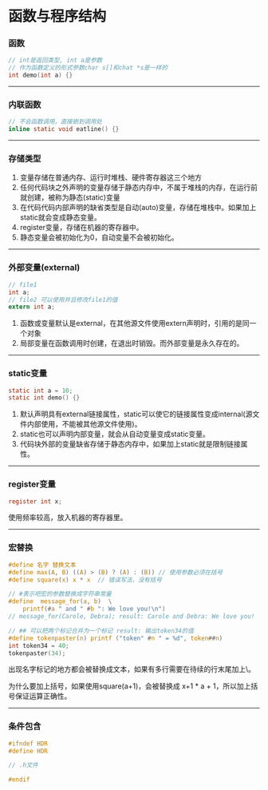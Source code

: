 # 函数与程序结构

### 函数

```c
// int是返回类型, int a是参数
// 作为函数定义的形式参数char s[]和chat *s是一样的
int demo(int a) {}
```

-------

### 内联函数

```c
// 不会函数调用，直接嵌到调用处
inline static void eatline() {}
```

------

### 存储类型

1. 变量存储在普通内存、运行时堆栈、硬件寄存器这三个地方
2. 任何代码块之外声明的变量存储于静态内存中，不属于堆栈的内存，在运行前就创建，被称为静态(static)变量
3. 在代码代码内部声明的缺省类型是自动(auto)变量，存储在堆栈中。如果加上static就会变成静态变量。
4. register变量，存储在机器的寄存器中。
5. 静态变量会被初始化为0，自动变量不会被初始化。

------

### 外部变量(external)

```c
// file1
int a;
// file2 可以使用并且修改file1的值
extern int a; 
```

1. 函数或变量默认是external，在其他源文件使用extern声明时，引用的是同一个对象
2. 局部变量在函数调用时创建，在退出时销毁。而外部变量是永久存在的。

------

### static变量

```c
static int a = 10;
static int demo() {}
```

1. 默认声明具有external链接属性，static可以使它的链接属性变成internal(源文件内部使用，不能被其他源文件使用)。
2. static也可以声明内部变量，就会从自动变量变成static变量。
3. 代码块外部的变量缺省存储于静态内存中，如果加上static就是限制链接属性。

------

### register变量

```c
register int x;
```

使用频率较高，放入机器的寄存器里。

------

### 宏替换

```c
#define 名字 替换文本
#define max(A, B) ((A) > (B) ? (A) : (B)) // 使用参数必须在括号
#define square(x) x * x  // 错误写法，没有括号

// #表示吧宏的参数替换成字符串常量
#define  message_for(a, b)  \
    printf(#a " and " #b ": We love you!\n")
// message_for(Carole, Debra); result: Carole and Debra: We love you!

// ## 可以把两个标记合并为一个标记 result: 输出token34的值
#define tokenpaster(n) printf ("token" #n " = %d", token##n)
int token34 = 40;
tokenpaster(34);
```

出现名字标记的地方都会被替换成文本，如果有多行需要在待续的行末尾加上\。

为什么要加上括号，如果使用square(a+1)，会被替换成 x+1 * a + 1，所以加上括号保证运算正确性。

------

### 条件包含

```c
#ifndef HDR
#define HDR

// .h文件

#endif
```

